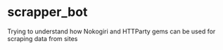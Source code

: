# scrapper_bot


Trying to understand how Nokogiri and HTTParty gems can be used for scraping data from sites 

